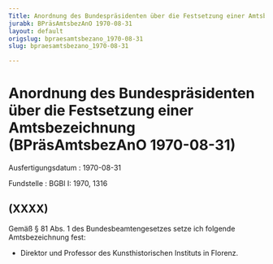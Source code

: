 ```yaml
---
Title: Anordnung des Bundespräsidenten über die Festsetzung einer Amtsbezeichnung
jurabk: BPräsAmtsbezAnO 1970-08-31
layout: default
origslug: bpraesamtsbezano_1970-08-31
slug: bpraesamtsbezano_1970-08-31

---
```


# Anordnung des Bundespräsidenten über die Festsetzung einer Amtsbezeichnung (BPräsAmtsbezAnO 1970-08-31)

Ausfertigungsdatum
:   1970-08-31

Fundstelle
:   BGBl I: 1970, 1316



## (XXXX)

Gemäß § 81 Abs. 1 des Bundesbeamtengesetzes setze ich folgende
Amtsbezeichnung fest:

*   Direktor und Professor des Kunsthistorischen Instituts in Florenz.





